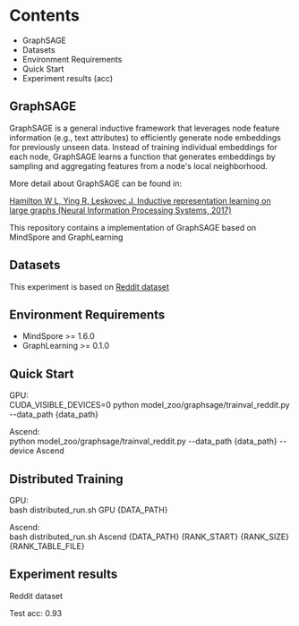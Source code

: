 # Contents

- GraphSAGE
- Datasets
- Environment Requirements
- Quick Start
- Experiment results (acc)

## GraphSAGE

GraphSAGE is a general inductive framework that leverages node feature information (e.g., text attributes) to efficiently generate node embeddings for previously unseen data. Instead of training individual embeddings for each node, GraphSAGE learns a function that generates embeddings by sampling and aggregating features from a node's local neighborhood.

More detail about GraphSAGE can be found in:

[Hamilton W L, Ying R, Leskovec J. Inductive representation learning on large graphs (Neural Information Processing Systems, 2017)](https://proceedings.neurips.cc/paper/2017/file/5dd9db5e033da9c6fb5ba83c7a7ebea9-Paper.pdf)

This repository contains a implementation of GraphSAGE based on MindSpore and GraphLearning

## Datasets

This experiment is based on [Reddit dataset](https://data.dgl.ai/dataset/reddit.zip)

## Environment Requirements

- MindSpore >= 1.6.0
- GraphLearning >= 0.1.0

## Quick Start

GPU:\
CUDA_VISIBLE_DEVICES=0 python model_zoo/graphsage/trainval_reddit.py --data_path  {data_path}

Ascend:\
python model_zoo/graphsage/trainval_reddit.py --data_path  {data_path} --device Ascend

## Distributed Training

GPU:\
bash distributed_run.sh GPU {DATA_PATH}

Ascend:\
bash distributed_run.sh Ascend {DATA_PATH} {RANK_START} {RANK_SIZE} {RANK_TABLE_FILE}

## Experiment results

Reddit dataset

Test acc: 0.93